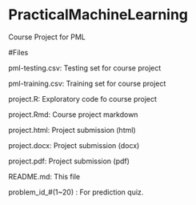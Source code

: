 # PracticalMachineLearning
Course Project for PML

#Files

pml-testing.csv: Testing set for course project 

pml-training.csv: Training set for course project 

project.R: Exploratory code fo course project

project.Rmd: Course project markdown

project.html: Project submission (html)

project.docx: Project submission (docx)

project.pdf: Project submission (pdf)

README.md: This file

problem_id_#(1~20) : For prediction quiz.
